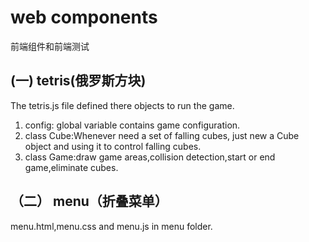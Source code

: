 # web  components
前端组件和前端测试
## (一)  tetris(俄罗斯方块)
The tetris.js  file  defined  there  objects to run the game.
1. config: global variable contains game configuration.
2. class Cube:Whenever  need a set of falling cubes, just new a Cube object and using it to control  falling cubes.
3. class Game:draw game areas,collision detection,start or end game,eliminate cubes.
>

## （二） menu（折叠菜单）
 menu.html,menu.css and menu.js in menu folder.

